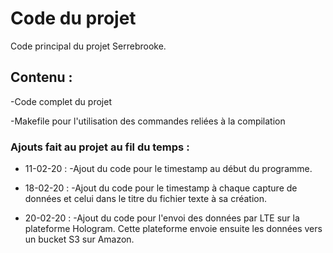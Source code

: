 # Code du projet
Code principal du projet Serrebrooke.
## Contenu :
-Code complet du projet

-Makefile pour l'utilisation des commandes reliées à la compilation
### Ajouts fait au projet au fil du temps :
* 11-02-20 : -Ajout du code pour le timestamp au début du programme.

* 18-02-20 : -Ajout du code pour le timestamp à chaque capture de données et celui dans le titre du fichier texte à sa création.

* 20-02-20 : -Ajout du code pour l'envoi des données par LTE sur la plateforme Hologram. Cette plateforme envoie ensuite les données vers un bucket S3 sur Amazon.
